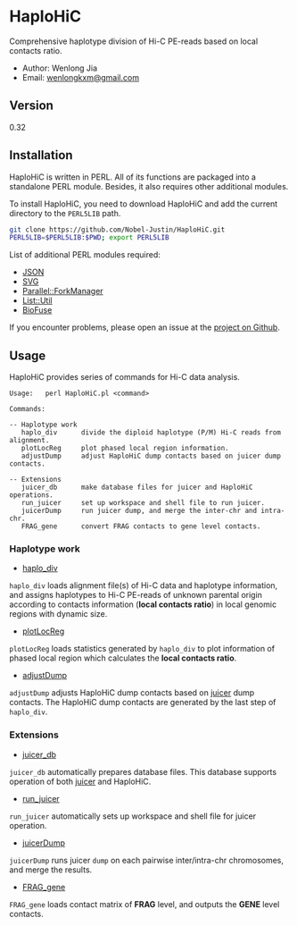 <!-- 1.0, 2020-01-24 -->
# HaploHiC

Comprehensive haplotype division of Hi-C PE-reads based on local contacts ratio.

- Author: Wenlong Jia
- Email:  wenlongkxm@gmail.com

## Version
0.32

## Installation

HaploHiC is written in PERL. All of its functions are packaged into a standalone PERL module. Besides, it also requires other additional modules.

To install HaploHiC, you need to download HaploHiC and add the current directory to the `PERL5LIB` path.
```bash
git clone https://github.com/Nobel-Justin/HaploHiC.git
PERL5LIB=$PERL5LIB:$PWD; export PERL5LIB
```
List of additional PERL modules required:
- [JSON](https://metacpan.org/pod/JSON)
- [SVG](https://metacpan.org/pod/SVG)
- [Parallel::ForkManager](https://metacpan.org/pod/Parallel::ForkManager)
- [List::Util](https://metacpan.org/pod/List::Util)
- [BioFuse](https://github.com/Nobel-Justin/BioFuse)

If you encounter problems, please open an issue at the [project on Github](https://github.com/Nobel-Justin/HaploHiC/issues).

## Usage
HaploHiC provides series of commands for Hi-C data analysis.
```
Usage:   perl HaploHiC.pl <command>

Commands:

-- Haplotype work
   haplo_div      divide the diploid haplotype (P/M) Hi-C reads from alignment.
   plotLocReg     plot phased local region information.
   adjustDump     adjust HaploHiC dump contacts based on juicer dump contacts.

-- Extensions
   juicer_db      make database files for juicer and HaploHiC operations.
   run_juicer     set up workspace and shell file to run juicer.
   juicerDump     run juicer dump, and merge the inter-chr and intra-chr.
   FRAG_gene      convert FRAG contacts to gene level contacts.
```

### Haplotype work
- [haplo_div](./manual/haplo_div.md)

`haplo_div` loads alignment file(s) of Hi-C data and haplotype information, and assigns haplotypes to Hi-C PE-reads of unknown parental origin according to contacts information (**local contacts ratio**) in local genomic regions with dynamic size.

- [plotLocReg](./manual/plotLocReg.md)

`plotLocReg` loads statistics generated by `haplo_div` to plot information of phased local region which calculates the **local contacts ratio**.

- [adjustDump](./manual/adjustDump.md)

`adjustDump` adjusts HaploHiC dump contacts based on [juicer](https://github.com/aidenlab/juicer) dump contacts. The HaploHiC dump contacts are generated by the last step of `haplo_div`.

### Extensions
- [juicer_db](./manual/juicer_db.md)

`juicer_db` automatically prepares database files. This database supports operation of both [juicer](https://github.com/aidenlab/juicer) and HaploHiC.

- [run_juicer](./manual/run_juicer.md)

`run_juicer` automatically sets up workspace and shell file for juicer operation.

- [juicerDump](./manual/juicerDump.md)

`juicerDump` runs juicer `dump` on each pairwise inter/intra-chr chromosomes, and merge the results.

- [FRAG_gene](./manual/FRAG_gene.md)

`FRAG_gene` loads contact matrix of **FRAG** level, and outputs the **GENE** level contacts.
